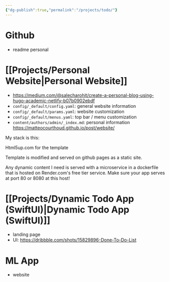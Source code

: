 ```yaml
---
{"dg-publish":true,"permalink":"/projects/todo/"}
---
```


# Github
- readme personal


# [[Projects/Personal Website\|Personal Website]]
- https://medium.com/@salecharohit/create-a-personal-blog-using-hugo-academic-netlify-b07b0902ebdf
- `config/_default/config.yaml`: general website information
-   `config/_default/params.yaml`: website customization
-   `config/_default/menus.yaml`: top bar / menu customization
-   `content/authors/admin/_index.md`: personal information
https://matteocourthoud.github.io/post/website/


My stack is this:

Html5up.com for the template

Template is modified and served on github pages as a static site.

Any dynamic content I need is served with a microservice in a dockerfile that is hosted on Render.com's free tier service. Make sure your app serves at port 80 or 8080 at this host!

# [[Projects/Dynamic Todo App (SwiftUI)\|Dynamic Todo App (SwiftUI)]]
- landing page
- UI: https://dribbble.com/shots/15829896-Done-To-Do-List

# ML App
- website